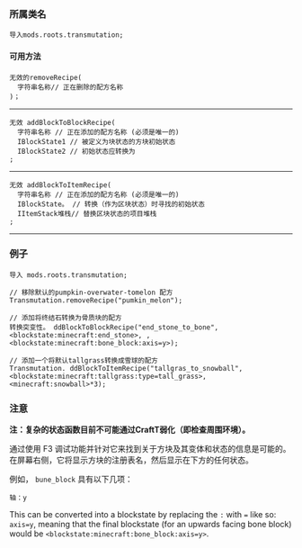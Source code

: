 ### 所属类名

```zenscript
导入mods.roots.transmutation;
```

#### 可用方法

```zenscript
无效的removeRecipe(
  字符串名称// 正在删除的配方名称
)；
```

* * *

```zenscript
无效 addBlockToBlockRecipe(
  字符串名称 // 正在添加的配方名称 (必须是唯一的)
  IBlockState1 // 被定义为块状态的方块初始状态
  IBlockState2 // 初始状态应转换为
;
```

* * *

```zenscript
无效 addBlockToItemRecipe(
  字符串名称 // 正在添加的配方名称 (必须是唯一的)
  IBlockState。 // 转换（作为区块状态）时寻找的初始状态
  IItemStack堆栈// 替换区块状态的项目堆栈
;
```

* * *

### 例子

```zenscript
导入 mods.roots.transmutation;

// 移除默认的pumpkin-overwater-tomelon 配方
Transmutation.removeRecipe("pumkin_melon");

// 添加将终结石转换为骨质块的配方
转换突变性。 ddBlockToBlockRecipe("end_stone_to_bone", <blockstate:minecraft:end_stone>, , <blockstate:minecraft:bone_block:axis=y>);

// 添加一个将默认tallgrass转换成雪球的配方
Transmutation. ddBlockToItemRecipe("tallgras_to_snowball", <blockstate:minecraft:tallgrass:type=tall_grass>, <minecraft:snowball>*3);
```

### 注意

**注：复杂的状态函数目前不可能通过CraftT弱化（即检查周围环境）。**

通过使用 F3 调试功能并针对它来找到关于方块及其变体和状态的信息是可能的。 在屏幕右侧，它将显示方块的注册表名，然后显示在下方的任何状态。

例如， `bune_block` 具有以下几项：

    轴：y

This can be converted into a blockstate by replacing the `:` with `=` like so: `axis=y`, meaning that the final blockstate (for an upwards facing bone block) would be `<blockstate:minecraft:bone_block:axis=y>`.